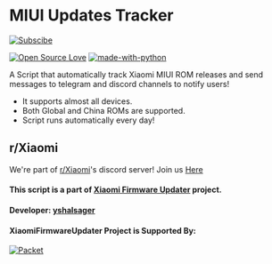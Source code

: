 # MIUI Updates Tracker

[![Subscibe](https://img.shields.io/badge/Telegram-Subscribe-red.svg)](https://t.me/mi_trade)

[![Open Source Love](https://badges.frapsoft.com/os/v1/open-source.png?v=103)](https://github.com/ellerbrock/open-source-badges/)
[![made-with-python](https://img.shields.io/badge/Made%20with-Python-1f425f.svg)](https://www.python.org/)

A Script that automatically track Xiaomi MIUI ROM releases and send messages to telegram and discord channels to notify users!

- It supports almost all devices.
- Both Global and China ROMs are supported.
- Script runs automatically every day!

## r/Xiaomi
We're part of [r/Xiaomi](https://www.reddit.com/r/Xiaomi/)'s discord server! Join us [Here](https://discord.gg/xiaomi)

#### This script is a part of [Xiaomi Firmware Updater](https://github.com/XiaomiFirmwareUpdater) project.
#### Developer: [yshalsager](https://github.com/yshalsager)

#### XiaomiFirmwareUpdater Project is Supported By:
[![Packet](https://raw.githubusercontent.com/XiaomiFirmwareUpdater/xiaomifirmwareupdater.github.io/master/images/Packet_logo_sm.png)](https://www.packet.net)
